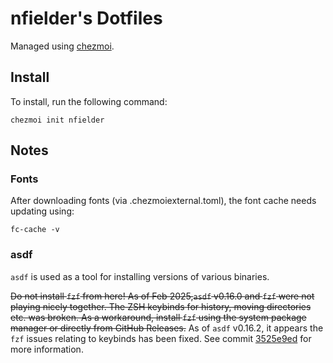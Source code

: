 # nfielder's Dotfiles

Managed using [chezmoi](https://github.com/twpayne/chezmoi).

## Install

To install, run the following command:

```shell
chezmoi init nfielder
```

## Notes

### Fonts

After downloading fonts (via .chezmoiexternal.toml), the font cache needs updating using:

```shell
fc-cache -v
```

### asdf

`asdf` is used as a tool for installing versions of various binaries.

~~Do not install `fzf` from here! As of Feb 2025,`asdf` v0.16.0 and `fzf` were not playing nicely together. The ZSH keybinds for history, moving directories etc. was broken. As a workaround, install `fzf` using the system package manager or directly from GitHub Releases.~~ As of `asdf` v0.16.2, it appears the `fzf` issues relating to keybinds has been fixed. See commit [3525e9ed](https://github.com/asdf-vm/asdf/commit/3525e9ed4edb05f15a15f00378f5336ef29aa2f4) for more information.
